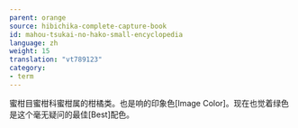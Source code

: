 ```yaml
---
parent: orange
source: hibichika-complete-capture-book
id: mahou-tsukai-no-hako-small-encyclopedia
language: zh
weight: 15
translation: "vt789123"
category:
- term
---
```


蜜柑目蜜柑科蜜柑属的柑橘类。也是响的印象色[Image Color]。现在也觉着绿色是这个毫无疑问的最佳[Best]配色。
